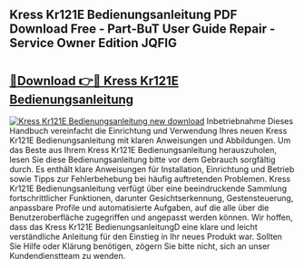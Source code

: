 ## Kress Kr121E Bedienungsanleitung PDF Download Free - Part-BuT User Guide Repair - Service Owner Edition JQFIG

# <h2><a href="http://df10evh.blite.top/?on=Kress+Kr121E+Bedienungsanleitung">🔗Download 👉🔴 Kress Kr121E Bedienungsanleitung</a></h2>

[![Kress Kr121E Bedienungsanleitung new download](https://i.imgur.com/lujVjoI.png)](http://df10evh.blite.top/?on=Kress+Kr121E+Bedienungsanleitung)
Inbetriebnahme Dieses Handbuch vereinfacht die Einrichtung und Verwendung Ihres neuen Kress Kr121E Bedienungsanleitung mit klaren Anweisungen und Abbildungen. Um das Beste aus Ihrem Kress Kr121E Bedienungsanleitung herauszuholen, lesen Sie diese Bedienungsanleitung bitte vor dem Gebrauch sorgfältig durch. Es enthält klare Anweisungen für Installation, Einrichtung und Betrieb sowie Tipps zur Fehlerbehebung bei häufig auftretenden Problemen. Kress Kr121E Bedienungsanleitung verfügt über eine beeindruckende Sammlung fortschrittlicher Funktionen, darunter Gesichtserkennung, Gestensteuerung, anpassbare Profile und automatisierte Aufgaben, auf die alle über die Benutzeroberfläche zugegriffen und angepasst werden können. Wir hoffen, dass das Kress Kr121E BedienungsanleitungD eine klare und leicht verständliche Anleitung für den Einstieg in Ihr neues Produkt war. Sollten Sie Hilfe oder Klärung benötigen, zögern Sie bitte nicht, sich an unser Kundendienstteam zu wenden.
